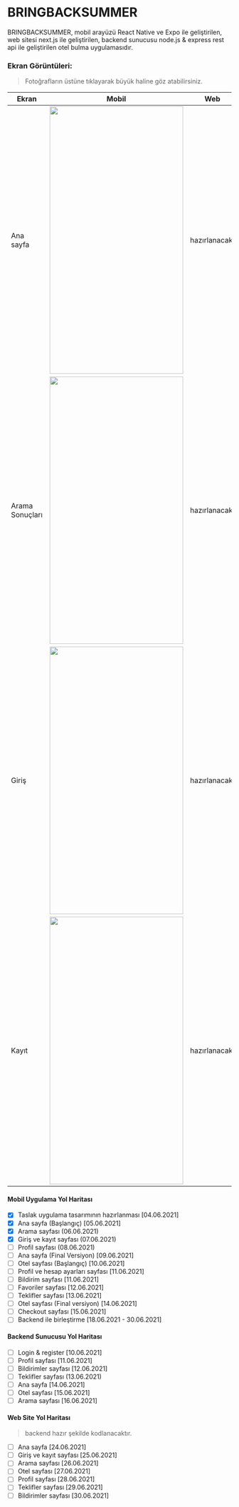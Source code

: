 # BRINGBACKSUMMER
BRINGBACKSUMMER, mobil arayüzü React Native ve Expo ile geliştirilen, web sitesi next.js ile geliştirilen, backend sunucusu node.js & express rest api ile geliştirilen otel bulma uygulamasıdır.

### Ekran Görüntüleri:
> Fotoğrafların üstüne tıklayarak büyük haline göz atabilirsiniz.

| Ekran | Mobil  | Web |
|--|--|--|
| Ana sayfa | <img src="https://user-images.githubusercontent.com/50625747/120895183-7b9de600-c624-11eb-979a-2d35716b85a7.png" width="300" height="600" />| hazırlanacak. |
| Arama Sonuçları | <img src="https://user-images.githubusercontent.com/50625747/120973538-bf553480-c777-11eb-97ae-086c643aa8db.png" width="300" height="600" />| hazırlanacak. |
| Giriş | <img src="https://user-images.githubusercontent.com/50625747/120973675-e9a6f200-c777-11eb-8e01-1833f9e142b5.png" width="300" height="600" />| hazırlanacak. |
| Kayıt | <img src="https://user-images.githubusercontent.com/50625747/120973537-bebc9e00-c777-11eb-9042-d59ad934eeda.png" width="300" height="600" />| hazırlanacak. |

#### Mobil Uygulama Yol Haritası
 - [x] Taslak uygulama tasarımının hazırlanması [04.06.2021]
 - [x] Ana sayfa (Başlangıç) [05.06.2021]
 - [x] Arama sayfası (06.06.2021)
 - [x] Giriş ve kayıt sayfası (07.06.2021)
 - [ ] Profil sayfası (08.06.2021)
 - [ ] Ana sayfa (Final Versiyon) [09.06.2021]
 - [ ] Otel sayfası (Başlangıç) [10.06.2021]
 - [ ] Profil ve hesap ayarları sayfası [11.06.2021]
 - [ ] Bildirim sayfası [11.06.2021]
 - [ ] Favoriler sayfası [12.06.2021]
 - [ ] Teklifler sayfası [13.06.2021]
 - [ ] Otel sayfası (Final versiyon) [14.06.2021]
 - [ ] Checkout sayfası [15.06.2021]
 - [ ] Backend ile birleştirme [18.06.2021 - 30.06.2021]

#### Backend Sunucusu Yol Haritası
 - [ ] Login & register [10.06.2021]
 - [ ] Profil sayfası [11.06.2021]
 - [ ] Bildirimler sayfası [12.06.2021]
 - [ ] Teklifler sayfası (13.06.2021)
 - [ ] Ana sayfa [14.06.2021]
 - [ ] Otel sayfası [15.06.2021]
 - [ ] Arama sayfası [16.06.2021]

#### Web Site Yol Haritası
> backend hazır şekilde kodlanacaktır.
 - [ ] Ana sayfa [24.06.2021]
 - [ ] Giriş ve kayıt sayfası [25.06.2021]
 - [ ] Arama sayfası [26.06.2021]
 - [ ] Otel sayfası [27.06.2021]
 - [ ] Profil sayfası [28.06.2021]
 - [ ] Teklifler sayfası [29.06.2021]
 - [ ] Bildirimler sayfası [30.06.2021]
